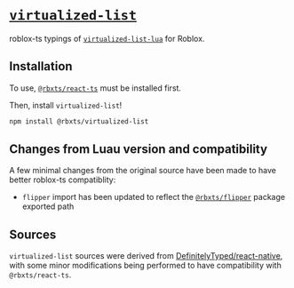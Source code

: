 # [`virtualized-list`](https://www.npmjs.com/package/@rbxts/virtualized-list)

roblox-ts typings of [`virtualized-list-lua`](https://github.com/jsdotlua/virtualized-list-lua) for Roblox.

## Installation

To use, [`@rbxts/react-ts`](https://www.npmjs.com/package/@rbxts/react-ts) must be installed first.

Then, install `virtualized-list`!

```bash
npm install @rbxts/virtualized-list
```

## Changes from Luau version and compatibility

A few minimal changes from the original source have been made to have better roblox-ts compatiblity:

- `flipper` import has been updated to reflect the [`@rbxts/flipper`](https://www.npmjs.com/package/@rbxts/flipper) package exported path

## Sources

`virtualized-list` sources were derived from [DefinitelyTyped/react-native](https://github.com/DefinitelyTyped/DefinitelyTyped/tree/master/types/react-native/v0.68), with some minor modifications being performed to have compatibility with `@rbxts/react-ts`.
